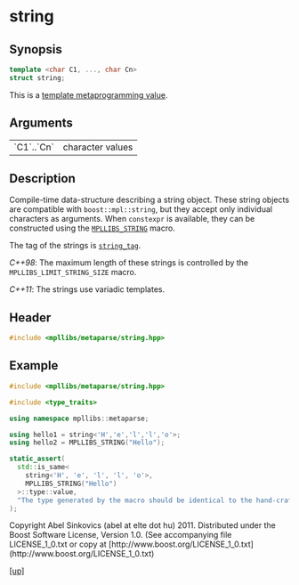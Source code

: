 # string

## Synopsis

```cpp
template <char C1, ..., char Cn>
struct string;
```

This is a [template metaprogramming value](metaprogramming_value.html).

## Arguments

<table cellpadding='0' cellspacing='0'>
  <tr>
    <td>`C1`..`Cn`</td>
    <td>character values</td>
  </tr>
</table>

## Description

Compile-time data-structure describing a string object. These string objects are
compatible with `boost::mpl::string`, but they accept only individual characters
as arguments. When `constexpr` is available, they can be constructed using the
[`MPLLIBS_STRING`](MPLLIBS_STRING.html) macro.

The tag of the strings is [`string_tag`](string_tag.html).

*C++98*: The maximum length of these strings is controlled by the
`MPLLIBS_LIMIT_STRING_SIZE` macro.

*C++11*: The strings use variadic templates.

## Header

```cpp
#include <mpllibs/metaparse/string.hpp>
```

## Example

```cpp
#include <mpllibs/metaparse/string.hpp>

#include <type_traits>

using namespace mpllibs::metaparse;

using hello1 = string<'H','e','l','l','o'>;
using hello2 = MPLLIBS_STRING("Hello");

static_assert(
  std::is_same<
    string<'H', 'e', 'l', 'l', 'o'>,
    MPLLIBS_STRING("Hello")
  >::type::value,
  "The type generated by the macro should be identical to the hand-crafted one."
);
```

<p class="copyright">
Copyright Abel Sinkovics (abel at elte dot hu) 2011.
Distributed under the Boost Software License, Version 1.0.
(See accompanying file LICENSE_1_0.txt or copy at
[http://www.boost.org/LICENSE_1_0.txt](http://www.boost.org/LICENSE_1_0.txt)
</p>

[[up]](reference.html)

